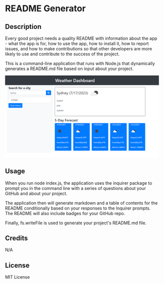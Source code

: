 # README Generator

## Description

Every good project needs a quality README with information about the app - what the app is for, how to use the app, how to install it, how to report issues, and how to make contributions so that other developers are more likely to use and contribute to the success of the project.

This is a command-line application that runs with Node.js that dynamically generates a README.md file based on input about your project.

![Website Screenshot](https://github.com/andrei-ribeiro-wenceslau/weather-dashboard/blob/main/assets/images/weather-dashboard-screenshot.png "Website Screenshot")

## Usage

When you run node index.js, the application uses the inquirer package to prompt you in the command line with a series of questions about your GitHub and about your project.

The application then will generate markdown and a table of contents for the README conditionally based on your responses to the Inquirer prompts. The README will also include badges for your GitHub repo.

Finally, fs.writeFile is used to generate your project's README.md file.

## Credits

N/A

## License

MIT License
